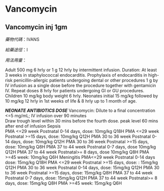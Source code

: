 # Vancomycin

## Vancomycin inj 1gm

*藥物代碼*：IVANS

*給藥途徑*：I

*用法用量*：

Adult 500 mg 6 hrly or 1 g 12 hrly by intermittent infusion. Duration: At least 3 weeks in staphylococcal endocarditis. Prophylaxis of endocarditis in high-risk penicillin-allergic patients undergoing dental or other procedures 1 g by IV infusion as a single dose before the procedure together with gentamicin IV. Repeat doses 8 hrly for patients undergoing GI or GU procedures. Children 10 mg/kg body weight 6 hrly. Neonates initial 15 mg/kg followed by 10 mg/kg 12 hrly in 1st weeks of life & 8 hrly up to 1 month of age.

*****NEONATE ANTIBIOTICS DOSE*****
Vancomycin: 
Dilute to a final concentration <=5 mg/mL; IV infusion over 90 minutes  
Draw trough level within 30 mins before the fourth dose. peak level 60 mins after end of infusion
Sepsis  
PMA <=29 week              Postnatal 0-14 days, dose: 10mg/kg Q18H
PMA <=29 week              Postnatal >=15 days, dose: 10mg/kg Q12H
PMA  30 to 36 week         Postnatal 0-14 days, dose: 10mg/kg Q12H
PMA  30 to 36 week         Postnatal >=15 days, dose: 10mg/kg Q8H
PMA  37 to 44 week         Postnatal 0-7 days, dose 10mg/kg Q12H
PMA  37 to 44 week         Postnatal>= 8 days, dose 10mg/kg Q8H
PMA  >=45 week: 10mg/kg Q6H
Meningitis
PMA<=29 week        Postnatal 0-14 days dose: 15mg/kg Q18H
PMA <=29 week       Postnatal >=15 days, dose: : 15mg/kg Q12H
PMA  30 to 36 week  Postnatal 0-14 days, dose:  15mg/kg Q12H
PMA  30 to 36 week  Postnatal >=15 days, dose: 15mg/kg Q8H
PMA  37 to 44 week  Postnatal 0-7 days, dose: 15mg/kg Q12H
PMA  37 to 44 week  Postnatal>= 8 days, dose:  15mg/kg Q8H
PMA  >=45 week: 15mg/kg Q6H


